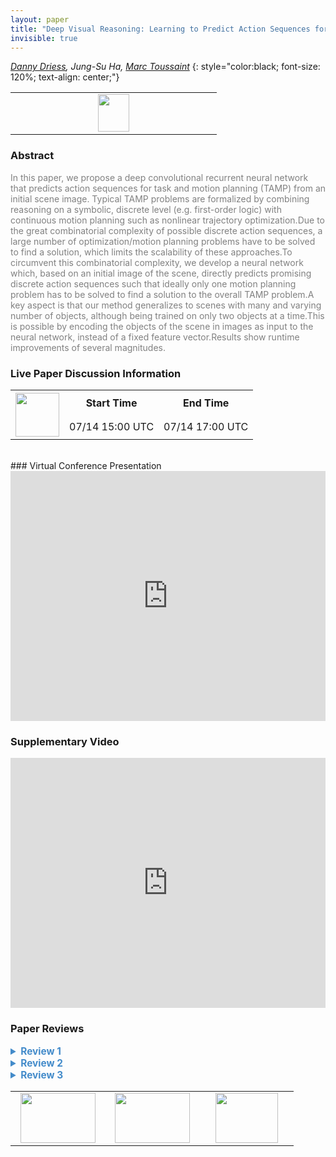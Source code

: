 ```yaml
---
layout: paper
title: "Deep Visual Reasoning: Learning to Predict Action Sequences for Task and Motion Planning from an Initial Scene Image"
invisible: true
---
```

*[Danny Driess](https://dannydriess.github.io/), Jung-Su Ha,  [Marc Toussaint](http://www.marc-toussaint.net/)*
{: style="color:black; font-size: 120%; text-align: center;"}

<table width="20%"> <tr>
<td style="width: 20%; text-align: center;"><a href="http://www.roboticsproceedings.org/rss16/p003.pdf"><img src="{{ site.baseurl }}/images/paper_link.png"
width = "50"  height = "60"/> </a> </td>

</tr></table>

### Abstract
<html><p style="color:gray; font-size: 100%; text-align: justified;">
In this paper, we propose a deep convolutional recurrent neural network that predicts action sequences for task and motion planning (TAMP) from an initial scene image. Typical TAMP problems are formalized by combining reasoning on a symbolic, discrete level (e.g. first-order logic) with continuous motion planning such as nonlinear trajectory optimization.Due to the great combinatorial complexity of possible discrete action sequences, a large number of optimization/motion planning problems have to be solved to find a solution, which limits the scalability of these approaches.To circumvent this combinatorial complexity, we develop a neural network which, based on an initial image of the scene, directly predicts promising discrete action sequences such that ideally only one motion planning problem has to be solved to find a solution to the overall TAMP problem.A key aspect is that our method generalizes to scenes with many and varying number of objects, although being trained on only two objects at a time.This is possible by encoding the objects of the scene in images as input to the neural network, instead of a fixed feature vector.Results show runtime improvements of several magnitudes.
</p></html>

### Live Paper Discussion Information
<html>
<table width="50%">
<tr> <th rowspan="2"><a href="https://pheedloop.com/rss2020/virtual/#session_UDBnHJ"><img src="{{ site.baseurl }}/images/pheedloop_link.png" width = "70"  height = "70"/> </a> </th> <th> Start Time </th> <th> End Time </th> </tr>
<tr> <td> 07/14 15:00 UTC </td><td> 07/14 17:00 UTC </td></tr>
</table> <br> </html>
### Virtual Conference Presentation
<iframe width="100%" height="400" src="https://www.youtube.com/embed/hoKA9csoJNU" frameborder="0" allow="accelerometer; autoplay; encrypted-media; gyroscope; picture-in-picture" allowfullscreen></iframe>

### Supplementary Video
<iframe width="100%" height="400" src="https://www.youtube.com/embed/i8yyEbbvoEk " frameborder="0" allow="accelerometer; autoplay; encrypted-media; gyroscope; picture-in-picture" allowfullscreen></iframe>

### Paper Reviews
<details><summary style="font-size:110%; color:#438BCA; cursor: pointer;"><b> Review 1</b></summary>
<p style="color:gray; font-size: 100%; text-align: justified; white-space: pre-line">
This paper addresses an important issue in manipulation planning, namely the fact that there's a combinatorial explosion as a function of plan length.  This is traditionally addressed by a heuristic function and there is a growing body of work on learning heuristics for manipulation planning (aka TAMP).  In this paper, the key novelty is formulating this learning problem as learning a convolutional RNN based on an image representation of the start state (a depth map with separate channels for object masks).  Care has been taken with the learning setting so that the learned heuristic generalizes over number of objects in the scene, something which has been problematic for some earlier approaches.

One observation is that the learning is being done with a very large data set of plans (for 30,000 scenes of two objects).  Presumably because the appearances have to span the range of placements in the workspace and the relationship of the two objects.  I note that in a more realistic setting, e.g. a mobile manipulation robot in a household, might require a prohibitive number of images to "span" it's operating space.  In any case, this training is a substantial investment, so the question is does it pay back?  That is, how well does it generalize?  The authors show that adding other objects to the scene does not have a substantial impact on performance and they test for multiple goal locations.  But all of these tasks have a very similar structure, i.e. the number of solution sequences (ignoring the discrete grasp choice) is relatively small, I believe (if it were a single arm there's only up to 3 copies of [grasp, place]).  Most of the combinatorics comes from the choice of grasps (and arm).  The paper shows that the vast majority of sequences are infeasible - can you give us some insight as to why?  Is it due to kinematic limits?  Presumably not due to motion planning failures in that simple setting. What is the network learning?  

The paper stresses that the approach mostly does away with search altogether.  This seems an overly strong claim based on the limited testing.  Yes, in their experiments there is little search needed, but the setting is limited.  I would recommend toning down the claims to a more realistic level.

Clarifications:
1. I'm assuming that the odd length sequences involve grasps with different arms, so the arm is another discrete parameter in the action.  This also explains why there are 8 sequences of length 2 - 2 arms with 4 grasps each?
2. The initial handover illustration in Figure 1 does not seem to fit into the class of Fig 3, unless you have different grasps for each arm on the objects?
3. When counting sequences, is the assumption that only two objects can matter (the goal object and the one blocking the target)?
4. In Table I, is this the size of the search space or the number of solutions?  The title of the table makes it sound as if it's the number of solutions, but huge numbers of solutions would argue that the problem is easy.
5. You need a "perfect" object detector as part of the framework; you should make it clear, especially when comparing to other methods for planning for image input.  You are using images as a flexible representation for state, not really addressing realistic sensor-based manipulation.
6. Clarify the discussion on the relation to Q-functions.  There's no uncertainty in action or effects being modeled, right?  So, presumably it's a POMDP because the discrete actions are only partially specified?

</p> </details>

<details><summary style="font-size:110%; color:#438BCA; cursor: pointer;"><b> Review 2</b></summary>
<p style="color:gray; font-size: 100%; text-align: justified; white-space: pre-line">
The paper is well written and presents an interesting variation of prior TAMP heuristic learning methods. Rather than learning feasibility of actions, this approach learns whether an action leads to the goal, and uses this as a task-level search heuristic instead. The learned model uses an image-space representation of the scene along with a clever parameterization of the action, manipulated object, and goal, which allows the method to generalize to arbitrary numbers of objects.

The experiments are clear and show a significant benefit to using the proposed approach, but involve rather limited object-object interactions (cuboids and cylinders) in toy rearrangement scenarios. It is not hard to generate heuristics manually in this case, as all the images are top-down and all the objects can be grasped from top-down with very little interaction. I can imagine the approach breaking down when, for example, the goal requires multiple objects to be packed tightly together. The paper could be improved by more discussion about the limitations of learning.

The real-robot experiments are not very illuminating, since real images are not being used. Basically, this is equivalent to a playback of a plan generated offline. It would be helpful to discuss how the approach could be used with real images.

Minor comments:
- "loosing" => "losing"
- Fig 6 should have a legend, as it is not clear what bars are from which comparison group (especially if printed in B&W).
</p> </details>

<details><summary style="font-size:110%; color:#438BCA; cursor: pointer;"><b> Review 3</b></summary>
<p style="color:gray; font-size: 100%; text-align: justified; white-space: pre-line">
This paper presents an interesting solution to overcome the exponential increase of computational complexity of TAMP approaches for long sequence lengths and large numbers of objects. 

The proposed method uses a recurrent neural network to predict sequences of high-level actions given an image of the scene at the first time-step and the goal. To generate the training data for the neural network, a large number of scenes and goal-states are generated programmatically and the corresponding problems are solved using an existing state-of-the-art TAMP approach.
While the dataset generation is offline, allowing for significantly larger computational budgets than in the case of online-planning, it might still require unreasonable amounts of computation to generate plans in complex, real-world scenarios -- even if computation is offline. 

The authors should clarify whether physics simulation was used when running the quantitative evaluations or if only kinematics were considered. This would be especially interesting to know with regards to the generalization experiments with cylinders. To justify the claim of generalization to slightly different geometries, it would be good if the authors could add a real-world experiment with cylinders.

It would be good if the authors could also discuss how the presented framework could be extended to objects with more complex shapes, without dramatically increasing the required amount of computation.

</p> </details>

<table width="100%"><tr><td style="width: 30%; text-align: center;"><a href="{{ site.baseurl }}/program/papers/2"> <img src="{{ site.baseurl }}/images/previous_icon.png" width = "120"  height = "80"/> </a> </td>

<td style="width: 30%; text-align: center;"><a href="{{ site.baseurl }}/program/papers"> <img src="{{ site.baseurl }}/images/overview_icon.png" width = "120"  height = "80"/> </a> </td> 

<td style="width: 30%; text-align: center;"><a href="{{ site.baseurl }}/program/papers/4"> <img src="{{ site.baseurl }}/images/next_icon.png" width = "100"  height = "80"/> </a> </td> 

</tr></table>

